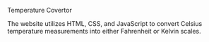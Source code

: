 Temperature Covertor

The website utilizes HTML, CSS, and JavaScript to convert Celsius temperature measurements into either Fahrenheit or Kelvin scales.
